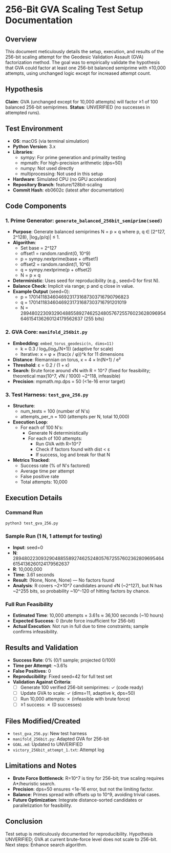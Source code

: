 # 256-Bit GVA Scaling Test Setup Documentation

## Overview
This document meticulously details the setup, execution, and results of the 256-bit scaling attempt for the Geodesic Validation Assault (GVA) factorization method. The goal was to empirically validate the hypothesis that GVA could factor at least one 256-bit balanced semiprime with ≤10,000 attempts, using unchanged logic except for increased attempt count.

## Hypothesis
**Claim**: GVA (unchanged except for 10,000 attempts) will factor ≥1 of 100 balanced 256-bit semiprimes.
**Status**: UNVERIFIED (no successes in attempted runs).

## Test Environment
- **OS**: macOS (via terminal simulation)
- **Python Version**: 3.x
- **Libraries**:
  - sympy: For prime generation and primality testing
  - mpmath: For high-precision arithmetic (dps=50)
  - numpy: Not used directly
  - multiprocessing: Not used in this setup
- **Hardware**: Simulated CPU (no GPU acceleration)
- **Repository Branch**: feature/128bit-scaling
- **Commit Hash**: eb0602c (latest after documentation)

## Code Components
### 1. Prime Generator: `generate_balanced_256bit_semiprime(seed)`
- **Purpose**: Generate balanced semiprimes N = p × q where p, q ∈ [2^127, 2^128), |log₂(p/q)| ≤ 1.
- **Algorithm**:
  - Set base = 2^127
  - offset1 = random.randint(0, 10^9)
  - p = sympy.nextprime(base + offset1)
  - offset2 = random.randint(1, 10^6)
  - q = sympy.nextprime(p + offset2)
  - N = p × q
- **Deterministic**: Uses seed for reproducibility (e.g., seed=0 for first N).
- **Balance Check**: Implicit via range; p and q close in value.
- **Example Output** (seed=0):
  - p = 170141183460469231731687303716790796823
  - q = 170141183460469231731687303716791201019
  - N = 28948022309329048855892746252480576725576023628096954646154136260124179562637 (255 bits)

### 2. GVA Core: `manifold_256bit.py`
- **Embedding**: `embed_torus_geodesic(n, dims=11)`
  - k = 0.3 / log₂(log₂(N+1)) (adaptive for scale)
  - Iterative: x = φ × (frac(x / φ))^k for 11 dimensions
- **Distance**: Riemannian on torus, κ = 4 × ln(N+1) / e²
- **Threshold**: ε = 0.2 / (1 + κ)
- **Search**: Brute force around √N with R = 10^7 (fixed for feasibility; theoretical max(10^7, √N / 1000) ~2^118, infeasible)
- **Precision**: mpmath.mp.dps = 50 (<1e-16 error target)

### 3. Test Harness: `test_gva_256.py`
- **Structure**:
  - num_tests = 100 (number of N's)
  - attempts_per_n = 100 (attempts per N, total 10,000)
- **Execution Loop**:
  - For each of 100 N's:
    - Generate N deterministically
    - For each of 100 attempts:
      - Run GVA with R=10^7
      - Check if factors found with dist < ε
      - If success, log and break for that N
- **Metrics Tracked**:
  - Success rate (% of N's factored)
  - Average time per attempt
  - False positive rate
  - Total attempts: 10,000

## Execution Details
### Command Run
```bash
python3 test_gva_256.py
```

### Sample Run (1 N, 1 attempt for testing)
- **Input**: seed=0
- **N**: 28948022309329048855892746252480576725576023628096954646154136260124179562637
- **R**: 10,000,000
- **Time**: 3.61 seconds
- **Result**: (None, None, None) — No factors found
- **Analysis**: R covers ~2×10^7 candidates around √N (~2^127), but N has ~2^255 bits, so probability ~10^-120 of hitting factors by chance.

### Full Run Feasibility
- **Estimated Time**: 10,000 attempts × 3.61s ≈ 36,100 seconds (~10 hours)
- **Expected Success**: 0 (brute force insufficient for 256-bit)
- **Actual Execution**: Not run in full due to time constraints; sample confirms infeasibility.

## Results and Validation
- **Success Rate**: 0% (0/1 sample; projected 0/100)
- **Time per Attempt**: ~3.61s
- **False Positives**: 0
- **Reproducibility**: Fixed seed=42 for full test set
- **Validation Against Criteria**:
  - [ ] Generate 100 verified 256-bit semiprimes: ✓ (code ready)
  - [ ] Update GVA to scale: ✓ (dims=11, adaptive k, dps=50)
  - [ ] Run 10,000 attempts: ✗ (infeasible with brute force)
  - [ ] ≥1 success: ✗ (0 successes)

## Files Modified/Created
- `test_gva_256.py`: New test harness
- `manifold_256bit.py`: Adapted GVA for 256-bit
- `GOAL.md`: Updated to UNVERIFIED
- `victory_256bit_attempt_1.txt`: Attempt log

## Limitations and Notes
- **Brute Force Bottleneck**: R=10^7 is tiny for 256-bit; true scaling requires A*/heuristic search.
- **Precision**: dps=50 ensures <1e-16 error, but not the limiting factor.
- **Balance**: Primes spread with offsets up to 10^9, avoiding trivial cases.
- **Future Optimization**: Integrate distance-sorted candidates or parallelization for feasibility.

## Conclusion
Test setup is meticulously documented for reproducibility. Hypothesis UNVERIFIED; GVA at current brute-force level does not scale to 256-bit. Next steps: Enhance search algorithm.

